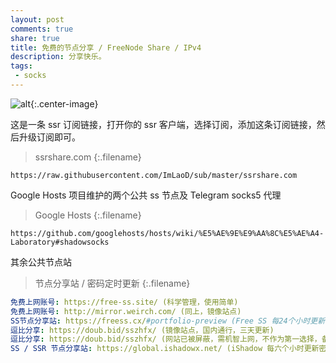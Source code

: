 ```yaml
---
layout: post
comments: true
share: true
title: 免费的节点分享 / FreeNode Share / IPv4
description: 分享快乐。
tags:
 - socks
---
```


![alt](http://telegra.ph/file/926d3c4d491a1feb577f4.jpg){:.center-image}

这是一条 ssr 订阅链接，打开你的 ssr 客户端，选择订阅，添加这条订阅链接，然后升级订阅即可。

> ssrshare.com
{:.filename}
```
https://raw.githubusercontent.com/ImLaoD/sub/master/ssrshare.com
```

Google Hosts 项目维护的两个公共 ss 节点及 Telegram socks5 代理

> Google Hosts
{:.filename}
```
https://github.com/googlehosts/hosts/wiki/%E5%AE%9E%E9%AA%8C%E5%AE%A4-Laboratory#shadowsocks
```

其余公共节点站

> 节点分享站 / 密码定时更新
{:.filename}
```yml
免费上网账号: https://free-ss.site/ (科学管理，使用简单)
免费上网账号: http://mirror.weirch.com/ (同上，镜像站点)
SS节点分享站: https://freess.cx/#portfolio-preview (Free SS 每24个小时更新密码)
逗比分享: https://doub.bid/sszhfx/ (镜像站点，国内通行，三天更新)
逗比分享: https://doub.bid/sszhfx/ (网站已被屏蔽，需机智上网，不作为第一选择，备用)
SS / SSR 节点分享站: https://global.ishadowx.net/ (iShadow 每六个小时更新密码，速度快)

